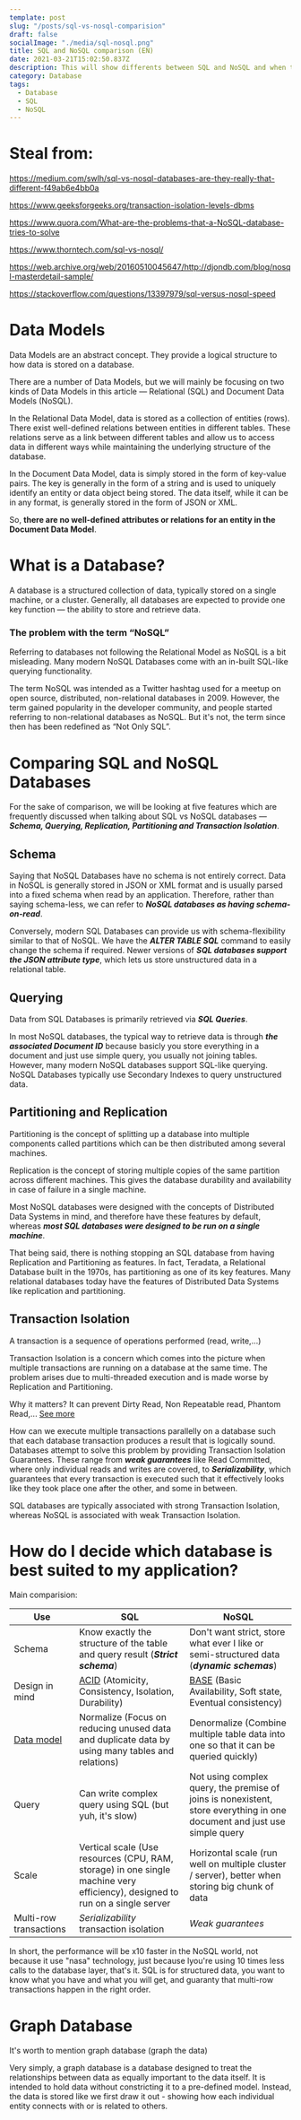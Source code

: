 ```yaml
---
template: post
slug: "/posts/sql-vs-nosql-comparision"
draft: false
socialImage: "./media/sql-nosql.png"
title: SQL and NoSQL comparison (EN)
date: 2021-03-21T15:02:50.837Z
description: This will show differents between SQL and NoSQL and when to use them.
category: Database
tags:
  - Database
  - SQL
  - NoSQL
---
```


# Steal from:

https://medium.com/swlh/sql-vs-nosql-databases-are-they-really-that-different-f49ab6e4bb0a

https://www.geeksforgeeks.org/transaction-isolation-levels-dbms

https://www.quora.com/What-are-the-problems-that-a-NoSQL-database-tries-to-solve

https://www.thorntech.com/sql-vs-nosql/

https://web.archive.org/web/20160510045647/http://djondb.com/blog/nosql-masterdetail-sample/

https://stackoverflow.com/questions/13397979/sql-versus-nosql-speed

# Data Models

Data Models are an abstract concept. They provide a logical structure to how data is stored on a database.

There are a number of Data Models, but we will mainly be focusing on two kinds of Data Models in this article — Relational (SQL) and Document Data Models (NoSQL).

In the Relational Data Model, data is stored as a collection of entities (rows). There exist well-defined relations between entities in different tables. These relations serve as a link between different tables and allow us to access data in different ways while maintaining the underlying structure of the database.

In the Document Data Model, data is simply stored in the form of key-value pairs. The key is generally in the form of a string and is used to uniquely identify an entity or data object being stored. The data itself, while it can be in any format, is generally stored in the form of JSON or XML.

So, **there are no well-defined attributes or relations for an entity in the Document Data Model**.

# What is a Database?

A database is a structured collection of data, typically stored on a single machine, or a cluster. Generally, all databases are expected to provide one key function — the ability to store and retrieve data.

### The problem with the term “NoSQL”

Referring to databases not following the Relational Model as NoSQL is a bit misleading. Many modern NoSQL Databases come with an in-built SQL-like querying functionality.

The term NoSQL was intended as a Twitter hashtag used for a meetup on open source, distributed, non-relational databases in 2009. However, the term gained popularity in the developer community, and people started referring to non-relational databases as NoSQL. But it's not, the term since then has been redefined as “Not Only SQL”.

# Comparing SQL and NoSQL Databases

For the sake of comparison, we will be looking at five features which are frequently discussed when talking about SQL vs NoSQL databases — **_Schema, Querying, Replication, Partitioning and Transaction Isolation_**.

## Schema

Saying that NoSQL Databases have no schema is not entirely correct. Data in NoSQL is generally stored in JSON or XML format and is usually parsed into a fixed schema when read by an application. Therefore, rather than saying schema-less, we can refer to **_NoSQL databases as having schema-on-read_**.

Conversely, modern SQL Databases can provide us with schema-flexibility similar to that of NoSQL. We have the **_ALTER TABLE SQL_** command to easily change the schema if required. Newer versions of **_SQL databases support the JSON attribute type_**, which lets us store unstructured data in a relational table.

## Querying

Data from SQL Databases is primarily retrieved via **_SQL Queries_**.

In most NoSQL databases, the typical way to retrieve data is through **_the associated Document ID_** because basicly you store everything in a document and just use simple query, you usually not joining tables. However, many modern NoSQL databases support SQL-like querying. NoSQL Databases typically use Secondary Indexes to query unstructured data.

## Partitioning and Replication

Partitioning is the concept of splitting up a database into multiple components called partitions which can be then distributed among several machines.

Replication is the concept of storing multiple copies of the same partition across different machines. This gives the database durability and availability in case of failure in a single machine.

Most NoSQL databases were designed with the concepts of Distributed Data Systems in mind, and therefore have these features by default, whereas **_most SQL databases were designed to be run on a single machine_**.

That being said, there is nothing stopping an SQL database from having Replication and Partitioning as features. In fact, Teradata, a Relational Database built in the 1970s, has partitioning as one of its key features. Many relational databases today have the features of Distributed Data Systems like replication and partitioning.

## Transaction Isolation

A transaction is a sequence of operations performed (read, write,...)

Transaction Isolation is a concern which comes into the picture when multiple transactions are running on a database at the same time. The problem arises due to multi-threaded execution and is made worse by Replication and Partitioning.

Why it matters? It can prevent Dirty Read, Non Repeatable read, Phantom Read,... [See more](https://www.geeksforgeeks.org/transaction-isolation-levels-dbms/#:~:text=Based%20on%20these%20phenomena%2C%20The,transaction%2C%20thereby%20allowing%20dirty%20reads.&text=Serializable%20%E2%80%93%20This%20is%20the%20Highest%20isolation%20level.)

How can we execute multiple transactions parallelly on a database such that each database transaction produces a result that is logically sound. Databases attempt to solve this problem by providing Transaction Isolation Guarantees. These range from **_weak guarantees_** like Read Committed, where only individual reads and writes are covered, to **_Serializability_**, which guarantees that every transaction is executed such that it effectively looks like they took place one after the other, and some in between.

SQL databases are typically associated with strong Transaction Isolation, whereas NoSQL is associated with weak Transaction Isolation.

# How do I decide which database is best suited to my application?

Main comparision:

| Use                                                                                               | SQL                                                                                                                          | NoSQL                                                                                                                            |
| ------------------------------------------------------------------------------------------------- | ---------------------------------------------------------------------------------------------------------------------------- | -------------------------------------------------------------------------------------------------------------------------------- |
| Schema                                                                                            | Know exactly the structure of the table and query result (**_Strict schema_**)                                               | Don't want strict, store what ever I like or semi-structured data (**_dynamic schemas_**)                                        |
| Design in mind                                                                                    | [ACID](https://en.wikipedia.org/wiki/ACID) (Atomicity, Consistency, Isolation, Durability)                                   | [BASE](https://www.lifewire.com/abandoning-acid-in-favor-of-base-1019674) (Basic Availability, Soft state, Eventual consistency) |
| [Data model](https://www.tutorialspoint.com/difference-between-normalization-and-denormalization) | Normalize (Focus on reducing unused data and duplicate data by using many tables and relations)                              | Denormalize (Combine multiple table data into one so that it can be queried quickly)                                             |
| Query                                                                                             | Can write complex query using SQL (but yuh, it's slow)                                                                       | Not using complex query, the premise of joins is nonexistent, store everything in one document and just use simple query         |
| Scale                                                                                             | Vertical scale (Use resources (CPU, RAM, storage) in one single machine very efficiency), designed to run on a single server | Horizontal scale (run well on multiple cluster / server), better when storing big chunk of data                                  |
| Multi-row transactions                                                                            | _Serializability_ transaction isolation                                                                                      | _Weak guarantees_                                                                                                                |

In short, the performance will be x10 faster in the NoSQL world, not because it use "nasa" technology, just because lyou're using 10 times less calls to the database layer, that's it. SQL is for structured data, you want to know what you have and what you will get, and guaranty that multi-row transactions happen in the right order.

# Graph Database

It's worth to mention graph database (graph the data)

Very simply, a graph database is a database designed to treat the relationships between data as equally important to the data itself. It is intended to hold data without constricting it to a pre-defined model. Instead, the data is stored like we first draw it out - showing how each individual entity connects with or is related to others.
